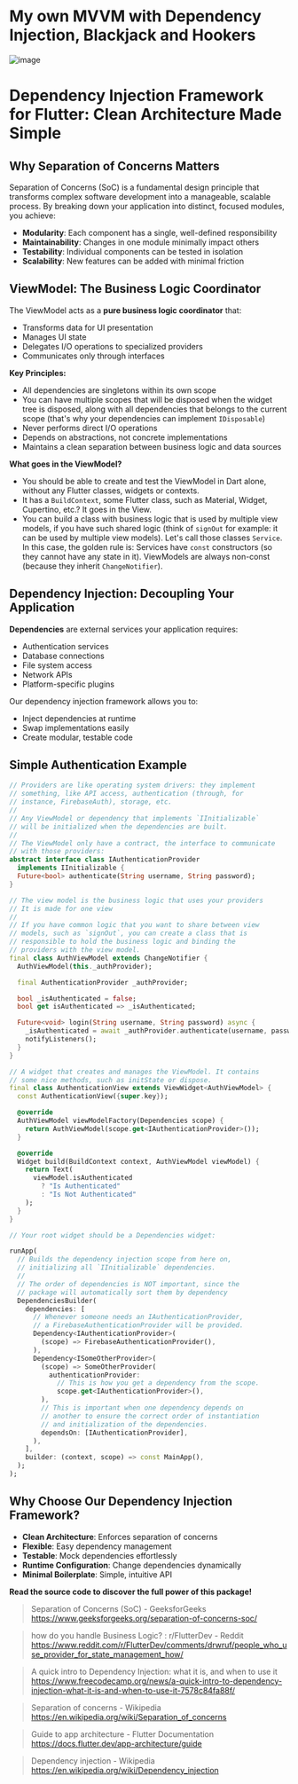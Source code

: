 # My own MVVM with Dependency Injection, Blackjack and Hookers

![image](https://kagi.com/proxy/3p1j1.jpg?c=kPRFzVRYJ3F-DHkv6vwSyo6yJrOaaUPxu7I4t2jBzblNnBvB47WswF8oshEqx9xq0EvIDpvq587ecyBv1JFODA%3D%3D)

# Dependency Injection Framework for Flutter: Clean Architecture Made Simple

## Why Separation of Concerns Matters

Separation of Concerns (SoC) is a fundamental design principle that transforms complex software development into a manageable, scalable process. By breaking down your application into distinct, focused modules, you achieve:

- **Modularity**: Each component has a single, well-defined responsibility
- **Maintainability**: Changes in one module minimally impact others
- **Testability**: Individual components can be tested in isolation
- **Scalability**: New features can be added with minimal friction

## ViewModel: The Business Logic Coordinator

The ViewModel acts as a **pure business logic coordinator** that:
- Transforms data for UI presentation
- Manages UI state
- Delegates I/O operations to specialized providers
- Communicates only through interfaces

**Key Principles:**
- All dependencies are singletons within its own scope
- You can have multiple scopes that will be disposed when the widget tree is disposed, along with all dependencies that belongs to the current scope (that's why your dependencies can implement `IDisposable`)
- Never performs direct I/O operations
- Depends on abstractions, not concrete implementations
- Maintains a clean separation between business logic and data sources

**What goes in the ViewModel?**
- You should be able to create and test the ViewModel in Dart alone, without any Flutter classes, widgets or contexts.
- It has a `BuildContext`, some Flutter class, such as Material, Widget, Cupertino, etc.? It goes in the View.
- You can build a class with business logic that is used by multiple view models, if you have such shared logic (think of `signOut` for example: it can be used by multiple view models). Let's call those classes `Service`. In this case, the golden rule is:  Services have `const` constructors (so they cannot have any state in it). ViewModels are always non-const (because they inherit `ChangeNotifier`).

## Dependency Injection: Decoupling Your Application

**Dependencies** are external services your application requires:
- Authentication services
- Database connections
- File system access
- Network APIs
- Platform-specific plugins

Our dependency injection framework allows you to:
- Inject dependencies at runtime
- Swap implementations easily
- Create modular, testable code

## Simple Authentication Example

```dart
// Providers are like operating system drivers: they implement
// something, like API access, authentication (through, for 
// instance, FirebaseAuth), storage, etc.
//
// Any ViewModel or dependency that implements `IInitializable`
// will be initialized when the dependencies are built.
//
// The ViewModel only have a contract, the interface to communicate
// with those providers:
abstract interface class IAuthenticationProvider
  implements IInitializable {
  Future<bool> authenticate(String username, String password);
}

// The view model is the business logic that uses your providers
// It is made for one view
//
// If you have common logic that you want to share between view
// models, such as `signOut`, you can create a class that is
// responsible to hold the business logic and binding the
// providers with the view model.
final class AuthViewModel extends ChangeNotifier {
  AuthViewModel(this._authProvider);

  final AuthenticationProvider _authProvider;

  bool _isAuthenticated = false;
  bool get isAuthenticated => _isAuthenticated;

  Future<void> login(String username, String password) async {
    _isAuthenticated = await _authProvider.authenticate(username, password);
    notifyListeners();
  }
}

// A widget that creates and manages the ViewModel. It contains
// some nice methods, such as initState or dispose.
final class AuthenticationView extends ViewWidget<AuthViewModel> {
  const AuthenticationView({super.key});

  @override
  AuthViewModel viewModelFactory(Dependencies scope) {
    return AuthViewModel(scope.get<IAuthenticationProvider>());
  }

  @override
  Widget build(BuildContext context, AuthViewModel viewModel) {
    return Text(
      viewModel.isAuthenticated 
        ? "Is Authenticated" 
        : "Is Not Authenticated"
    );
  }
}

// Your root widget should be a Dependencies widget:

runApp(
  // Builds the dependency injection scope from here on,
  // initializing all `IInitializable` dependencies.
  //
  // The order of dependencies is NOT important, since the
  // package will automatically sort them by dependency
  DependenciesBuilder(
    dependencies: [
      // Whenever someone needs an IAuthenticationProvider,
      // a FirebaseAuthenticationProvider will be provided.
      Dependency<IAuthenticationProvider>(
        (scope) => FirebaseAuthenticationProvider(),
      ),
      Dependency<ISomeOtherProvider>(
        (scope) => SomeOtherProvider(
          authenticationProvider:
            // This is how you get a dependency from the scope.
            scope.get<IAuthenticationProvider>(),
        ),
        // This is important when one dependency depends on
        // another to ensure the correct order of instantiation
        // and initialization of the dependencies.
        dependsOn: [IAuthenticationProvider],
      ),
    ],
    builder: (context, scope) => const MainApp(),
  );
);
```


## Why Choose Our Dependency Injection Framework?

- **Clean Architecture**: Enforces separation of concerns
- **Flexible**: Easy dependency management
- **Testable**: Mock dependencies effortlessly
- **Runtime Configuration**: Change dependencies dynamically
- **Minimal Boilerplate**: Simple, intuitive API

**Read the source code to discover the full power of this package!**

> Separation of Concerns (SoC) - GeeksforGeeks https://www.geeksforgeeks.org/separation-of-concerns-soc/

> how do you handle Business Logic? : r/FlutterDev - Reddit https://www.reddit.com/r/FlutterDev/comments/drwruf/people_who_use_provider_for_state_management_how/

> A quick intro to Dependency Injection: what it is, and when to use it https://www.freecodecamp.org/news/a-quick-intro-to-dependency-injection-what-it-is-and-when-to-use-it-7578c84fa88f/

> Separation of concerns - Wikipedia https://en.wikipedia.org/wiki/Separation_of_concerns

> Guide to app architecture - Flutter Documentation https://docs.flutter.dev/app-architecture/guide

> Dependency injection - Wikipedia https://en.wikipedia.org/wiki/Dependency_injection

